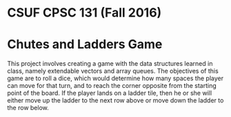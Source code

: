 # CSUF CPSC 131 (Fall 2016)
# Chutes and Ladders Game

This project involves creating a game with the data structures learned in class, namely extendable vectors and array queues. The objectives of this game are to roll a dice, which would determine how many spaces the player can move for that turn, and to reach the corner opposite from the starting point of the board. If the player lands on a ladder tile, then he or she will either move up the ladder to the next row above or move down the ladder to the row below. 
